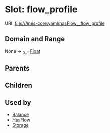 
# Slot: flow_profile



URI: [file:///ines-core.yaml/hasFlow__flow_profile](file:///ines-core.yaml/hasFlow__flow_profile)


## Domain and Range

None &#8594;  <sub>0..\*</sub> [Float](types/Float.md)

## Parents


## Children


## Used by

 * [Balance](Balance.md)
 * [HasFlow](HasFlow.md)
 * [Storage](Storage.md)
